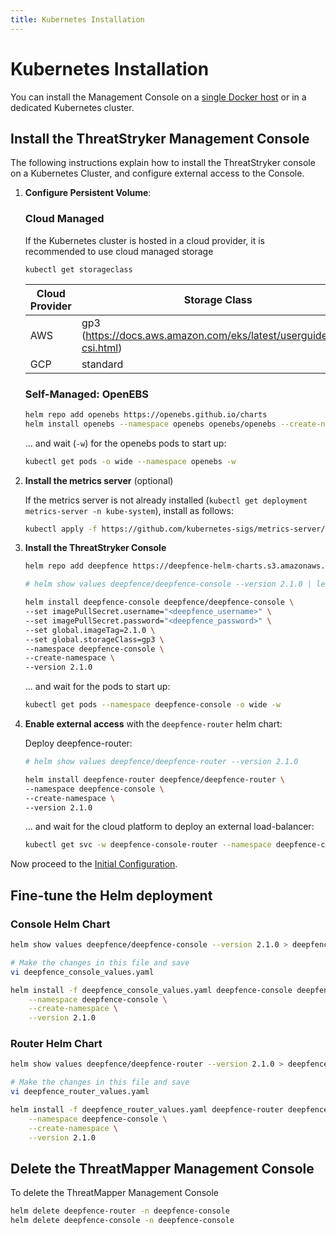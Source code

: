 ```yaml
---
title: Kubernetes Installation
---
```


# Kubernetes Installation

You can install the Management Console on a [single Docker host](docker) or in a dedicated Kubernetes cluster.

## Install the ThreatStryker Management Console

The following instructions explain how to install the ThreatStryker console on a Kubernetes Cluster, and configure external access to the Console.

1. **Configure Persistent Volume**:

    ### Cloud Managed
    
    If the Kubernetes cluster is hosted in a cloud provider, it is recommended to use cloud managed storage
    ```
    kubectl get storageclass
    ```
    | Cloud Provider | Storage Class                                                       |
    |----------------|---------------------------------------------------------------------|
    | AWS            | gp3 (https://docs.aws.amazon.com/eks/latest/userguide/ebs-csi.html) |
    | GCP            | standard                                                            |

    ### Self-Managed: OpenEBS

    ```bash
    helm repo add openebs https://openebs.github.io/charts
    helm install openebs --namespace openebs openebs/openebs --create-namespace
    ```
    
    ... and wait (```-w```) for the openebs pods to start up:
    
    ```bash
    kubectl get pods -o wide --namespace openebs -w
    ```

2. **Install the metrics server** (optional)

    If the metrics server is not already installed (```kubectl get deployment metrics-server -n kube-system```), install as follows:

    ```bash
    kubectl apply -f https://github.com/kubernetes-sigs/metrics-server/releases/latest/download/components.yaml
    ```

3. **Install the ThreatStryker Console**

    ```bash
    helm repo add deepfence https://deepfence-helm-charts.s3.amazonaws.com/enterprise

    # helm show values deepfence/deepfence-console --version 2.1.0 | less

    helm install deepfence-console deepfence/deepfence-console \
    --set imagePullSecret.username="<deepfence_username>" \
    --set imagePullSecret.password="<deepfence_password>" \
    --set global.imageTag=2.1.0 \
    --set global.storageClass=gp3 \
    --namespace deepfence-console \
    --create-namespace \
    --version 2.1.0
    ```

    ... and wait for the pods to start up:

    ```bash
    kubectl get pods --namespace deepfence-console -o wide -w
    ```

4. **Enable external access** with the ```deepfence-router``` helm chart:

    Deploy deepfence-router:

    ```bash
    # helm show values deepfence/deepfence-router --version 2.1.0
   
    helm install deepfence-router deepfence/deepfence-router \
    --namespace deepfence-console \
    --create-namespace \
    --version 2.1.0
    ```

    ... and wait for the cloud platform to deploy an external load-balancer:

    ```bash
    kubectl get svc -w deepfence-console-router --namespace deepfence-console
    ```

Now proceed to the [Initial Configuration](initial-configuration).

## Fine-tune the Helm deployment

### Console Helm Chart

```bash
helm show values deepfence/deepfence-console --version 2.1.0 > deepfence_console_values.yaml

# Make the changes in this file and save
vi deepfence_console_values.yaml

helm install -f deepfence_console_values.yaml deepfence-console deepfence/deepfence-console \
    --namespace deepfence-console \
    --create-namespace \
    --version 2.1.0
```

### Router Helm Chart

```bash
helm show values deepfence/deepfence-router --version 2.1.0 > deepfence_router_values.yaml

# Make the changes in this file and save
vi deepfence_router_values.yaml

helm install -f deepfence_router_values.yaml deepfence-router deepfence/deepfence-router \
    --namespace deepfence-console \
    --create-namespace \
    --version 2.1.0
```

## Delete the ThreatMapper Management Console

To delete the ThreatMapper Management Console

   ```bash
   helm delete deepfence-router -n deepfence-console
   helm delete deepfence-console -n deepfence-console
   ```
